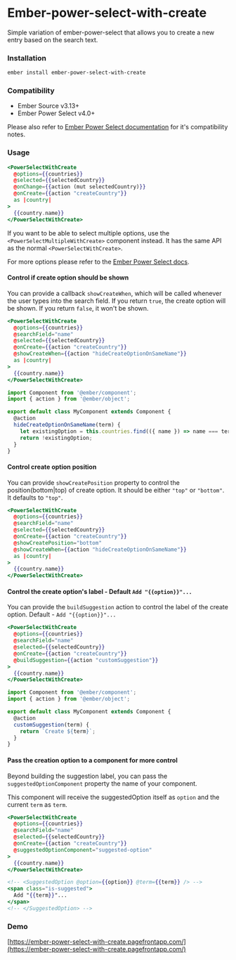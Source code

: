 # Ember-power-select-with-create

Simple variation of ember-power-select that allows you to create a new entry based on the search text.

### Installation

```sh
ember install ember-power-select-with-create
```

### Compatibility

* Ember Source v3.13+
* Ember Power Select v4.0+

Please also refer to [Ember Power Select documentation](https://github.com/cibernox/ember-power-select#ember-power-select) for it's compatibility notes.

### Usage

```hbs
<PowerSelectWithCreate
  @options={{countries}}
  @selected={{selectedCountry}}
  @onChange={{action (mut selectedCountry)}}
  @onCreate={{action "createCountry"}}
  as |country|
>
  {{country.name}}
</PowerSelectWithCreate>
```

If you want to be able to select multiple options, use the `<PowerSelectMultipleWithCreate>` component instead. It has the same API as the normal `<PowerSelectWithCreate>`.

For more options please refer to the [Ember Power Select docs](http://www.ember-power-select.com/docs).

#### Control if create option should be shown

You can provide a callback `showCreateWhen`, which will be called whenever the user types into the search field.
If you return `true`, the create option will be shown. If you return `false`, it won't be shown.

```hbs
<PowerSelectWithCreate
  @options={{countries}}
  @searchField="name"
  @selected={{selectedCountry}}
  @onCreate={{action "createCountry"}}
  @showCreateWhen={{action "hideCreateOptionOnSameName"}}
  as |country|
>
  {{country.name}}
</PowerSelectWithCreate>
```

```js
import Component from '@ember/component';
import { action } from '@ember/object';

export default class MyComponent extends Component {
  @action
  hideCreateOptionOnSameName(term) {
    let existingOption = this.countries.find(({ name }) => name === term);
    return !existingOption;
  }
}
```

#### Control create option position

You can provide `showCreatePosition` property to control the position(bottom|top) of create option. It should be either `"top"` or `"bottom"`. It defaults to `"top"`.

```hbs
<PowerSelectWithCreate
  @options={{countries}}
  @searchField="name"
  @selected={{selectedCountry}}
  @onCreate={{action "createCountry"}}
  @showCreatePosition="bottom"
  @showCreateWhen={{action "hideCreateOptionOnSameName"}}
  as |country|
>
  {{country.name}}
</PowerSelectWithCreate>
```

#### Control the create option's label - Default `Add "{{option}}"...`

You can provide the `buildSuggestion` action to control the label of the create option. Default - `Add "{{option}}"...`

```hbs
<PowerSelectWithCreate
  @options={{countries}}
  @searchField="name"
  @selected={{selectedCountry}}
  @onCreate={{action "createCountry"}}
  @buildSuggestion={{action "customSuggestion"}}
>
  {{country.name}}
</PowerSelectWithCreate>
```

```js
import Component from '@ember/component';
import { action } from '@ember/object';

export default class MyComponent extends Component {
  @action
  customSuggestion(term) {
    return `Create ${term}`;
  }
}
```

#### Pass the creation option to a component for more control

Beyond building the suggestion label, you can pass the `suggestedOptionComponent` property the name of your component.

This component will receive the suggestedOption itself as `option` and the current `term` as `term`.

```hbs
<PowerSelectWithCreate
  @options={{countries}}
  @searchField="name"
  @selected={{selectedCountry}}
  @onCreate={{action "createCountry"}}
  @suggestedOptionComponent="suggested-option"
>
  {{country.name}}
</PowerSelectWithCreate>
```

```hbs
<!-- <SuggestedOption @option={{option}} @term={{term}} /> -->
<span class="is-suggested">
  Add "{{term}}"...
</span>
<!-- </SuggestedOption> -->
```

### Demo

[https://ember-power-select-with-create.pagefrontapp.com/](https://ember-power-select-with-create.pagefrontapp.com/)
